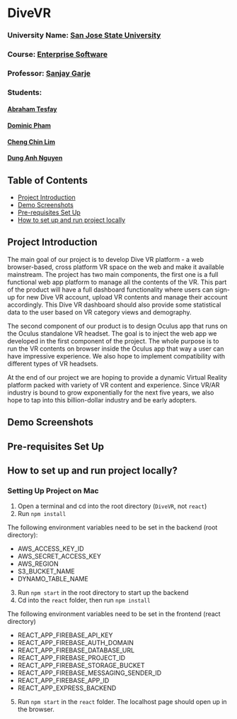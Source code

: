 # DiveVR

### University Name: [San Jose State University](http://www.sjsu.edu/)
### Course: [Enterprise Software](http://info.sjsu.edu/web-dbgen/catalog/courses/CMPE172.html)
### Professor: [Sanjay Garje](https://www.linkedin.com/in/sanjaygarje/)

### Students:
#### [Abraham Tesfay]()
#### [Dominic Pham](https://www.linkedin.com/in/dominic-pham-849638153/)
#### [Cheng Chin Lim](https://www.linkedin.com/in/cheng-chin-lim/)
#### [Dung Anh Nguyen](https://www.linkedin.com/in/daniel-nguyen-417162156/)

## Table of Contents

* [Project Introduction](#project-introduction)
* [Demo Screenshots](#demo-screenshots)
* [Pre-requisites Set Up](#pre-requisites-set-up)
* [How to set up and run project locally](#how-to-set-up-and-run-project-locally)


## Project Introduction
The main goal of our project is to develop Dive VR platform - a web browser-based, cross platform VR space on the web and make it available mainstream. The project has two main components, the first one is a full functional web app platform to manage all the contents of the VR.  This part of the product will have a full dashboard functionality where users can sign-up for new Dive VR account, upload VR contents and manage their account accordingly. This Dive VR dashboard should also provide some statistical data to the user based on VR category views and demography.  

The second component of our product is to design Oculus app that runs on the Oculus standalone VR headset. The goal is to inject the web app we developed in the first component of the project.  The whole purpose is to run the VR contents on browser inside the Oculus app that way a user can have impressive experience. We also hope to implement compatibility with different types of VR headsets.
 
At the end of our project we are hoping to provide a dynamic Virtual Reality platform packed with variety of VR content and experience. Since VR/AR industry is bound to grow exponentially for the next five years, we also hope to tap into this billion-dollar industry and be early adopters. 

## Demo Screenshots


## Pre-requisites Set Up


## How to set up and run project locally?

### Setting Up Project on Mac

1. Open a terminal and cd into the root directory (`DiveVR`, not `react`)
2. Run `npm install`

The following environment variables need to be set in the backend (root directory):
* AWS_ACCESS_KEY_ID
* AWS_SECRET_ACCESS_KEY
* AWS_REGION
* S3_BUCKET_NAME
* DYNAMO_TABLE_NAME

3. Run `npm start` in the root directory to start up the backend
4. Cd into the `react` folder, then run `npm install`

The following environment variables need to be set in the frontend (react directory)
* REACT_APP_FIREBASE_API_KEY
* REACT_APP_FIREBASE_AUTH_DOMAIN
* REACT_APP_FIREBASE_DATABASE_URL
* REACT_APP_FIREBASE_PROJECT_ID
* REACT_APP_FIREBASE_STORAGE_BUCKET
* REACT_APP_FIREBASE_MESSAGING_SENDER_ID
* REACT_APP_FIREBASE_APP_ID
* REACT_APP_EXPRESS_BACKEND

5. Run `npm start` in the `react` folder. The localhost page should open up in the browser.
